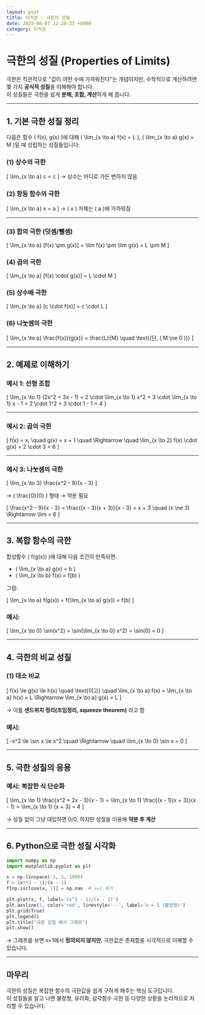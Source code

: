 ```yaml
---
layout: post
title: 미적분 - 극한의 성질
date: 2025-06-07 22:20:23 +0900
category: 미적분
---
```

# 극한의 성질 (Properties of Limits)

극한은 직관적으로 "값이 어떤 수에 가까워진다"는 개념이지만, 수학적으로 계산하려면 몇 가지 **공식적 성질**을 이해해야 합니다.  
이 성질들은 극한을 쉽게 **분해, 조합, 계산**하게 해 줍니다.

---

## 1. 기본 극한 성질 정리

다음은 함수 \( f(x), g(x) \)에 대해 \( \lim_{x \to a} f(x) = L \), \( \lim_{x \to a} g(x) = M \)일 때 성립하는 성질들입니다:

### (1) 상수의 극한
\[
\lim_{x \to a} c = c
\]
→ 상수는 어디로 가든 변하지 않음

### (2) 항등 함수의 극한
\[
\lim_{x \to a} x = a
\]
→ \( x \) 자체는 \( a \)에 가까워짐

---

### (3) 합의 극한 (덧셈/뺄셈)
\[
\lim_{x \to a} [f(x) \pm g(x)] = \lim f(x) \pm \lim g(x) = L \pm M
\]

### (4) 곱의 극한
\[
\lim_{x \to a} [f(x) \cdot g(x)] = L \cdot M
\]

### (5) 상수배 극한
\[
\lim_{x \to a} [c \cdot f(x)] = c \cdot L
\]

### (6) 나눗셈의 극한
\[
\lim_{x \to a} \frac{f(x)}{g(x)} = \frac{L}{M} \quad \text{(단, \( M \ne 0 \))}
\]

---

## 2. 예제로 이해하기

### 예시 1: 선형 조합
\[
\lim_{x \to 1} (2x^2 + 3x - 1)
= 2 \cdot \lim_{x \to 1} x^2 + 3 \cdot \lim_{x \to 1} x - 1
= 2 \cdot 1^2 + 3 \cdot 1 - 1 = 4
\]

---

### 예시 2: 곱의 극한
\[
f(x) = x, \quad g(x) = x + 1
\quad \Rightarrow \quad
\lim_{x \to 2} f(x) \cdot g(x) = 2 \cdot 3 = 6
\]

---

### 예시 3: 나눗셈의 극한
\[
\lim_{x \to 3} \frac{x^2 - 9}{x - 3}
\]

→ \( \frac{0}{0} \) 형태 → 약분 필요

\[
\frac{x^2 - 9}{x - 3} = \frac{(x - 3)(x + 3)}{x - 3} = x + 3 \quad (x \ne 3)
\Rightarrow \lim = 6
\]

---

## 3. 복합 함수의 극한

합성함수 \( f(g(x)) \)에 대해 다음 조건이 만족되면:

- \( \lim_{x \to a} g(x) = b \)
- \( \lim_{x \to b} f(x) = f(b) \)

그럼:

\[
\lim_{x \to a} f(g(x)) = f(\lim_{x \to a} g(x)) = f(b)
\]

### 예시:
\[
\lim_{x \to 0} \sin(x^2) = \sin(\lim_{x \to 0} x^2) = \sin(0) = 0
\]

---

## 4. 극한의 비교 성질

### (1) 대소 비교

\[
f(x) \le g(x) \le h(x) \quad \text{이고} \quad
\lim_{x \to a} f(x) = \lim_{x \to a} h(x) = L
\Rightarrow \lim_{x \to a} g(x) = L
\]

→ 이를 **샌드위치 정리(조임정리, squeeze theorem)** 라고 함

### 예시:

\[
-x^2 \le \sin x \le x^2
\quad \Rightarrow \quad
\lim_{x \to 0} \sin x = 0
\]

---

## 5. 극한 성질의 응용

### 예시: 복잡한 식 단순화

\[
\lim_{x \to 1} \frac{x^2 + 2x - 3}{x - 1}
= \lim_{x \to 1} \frac{(x - 1)(x + 3)}{x - 1} = \lim_{x \to 1} (x + 3) = 4
\]

→ 성질 없이 그냥 대입하면 0/0, 하지만 성질을 이용해 **약분 후 계산**

---

## 6. Python으로 극한 성질 시각화

```python
import numpy as np
import matplotlib.pyplot as plt

x = np.linspace(-5, 5, 1000)
f = (x**2 - 1)/(x - 1)
f[np.isclose(x, 1)] = np.nan  # x=1 제거

plt.plot(x, f, label='(x^2 - 1)/(x - 1)')
plt.axvline(1, color='red', linestyle='--', label='x = 1 (불정형)')
plt.grid(True)
plt.legend()
plt.title("극한 성질 예시 그래프")
plt.show()
```

→ 그래프를 보면 x=1에서 **정의되지 않지만**, 극한값은 존재함을 시각적으로 이해할 수 있습니다.

---

## 마무리

극한의 성질은 복잡한 함수의 극한값을 쉽게 구하게 해주는 핵심 도구입니다.  
이 성질들을 알고 나면 불정형, 유리화, 삼각함수 극한 등 다양한 상황을 논리적으로 처리할 수 있습니다.
